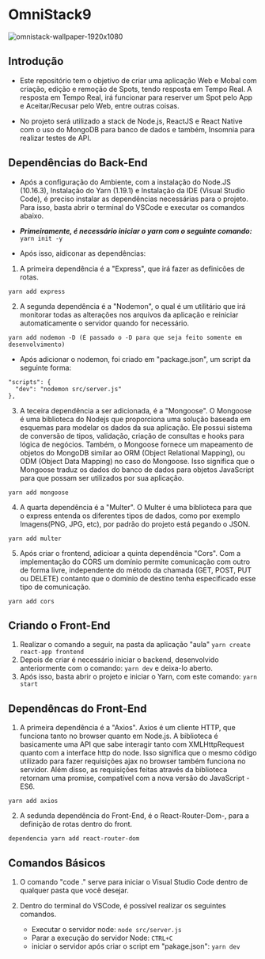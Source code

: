 
# OmniStack9

![omnistack-wallpaper-1920x1080](https://user-images.githubusercontent.com/51726945/66476873-06ec6000-ea6d-11e9-90a6-383a05e51300.png)


  ## Introdução
  
  - Este repositório tem o objetivo de criar uma aplicação Web e Mobal com criação, edição e remoção de Spots, tendo resposta em Tempo Real. A resposta em Tempo Real, irá funcionar para reserver um Spot pelo App e Aceitar/Recusar pelo Web, entre outras coisas. 
  
  - No projeto será utilizado a stack de Node.js, ReactJS e React Native com o uso do MongoDB para banco de dados e também, Insomnia para realizar testes de API.
  
  ## Dependências do Back-End
  
  - Após a configuração do Ambiente, com a instalação do Node.JS (10.16.3), Instalação do Yarn (1.19.1) e Instalação da IDE (Visual Studio Code), é preciso instalar as dependências necessárias para o projeto. Para isso, basta abrir o terminal do VSCode e executar os comandos abaixo.
  
  - **_Primeiramente, é necessário iniciar o yarn com o seguinte comando:_** ``` yarn init -y```
  
  - Após isso, aidiconar as dependências:
  
  1. A primeira dependência é a "Express", que irá fazer as definicões de rotas. 
  ```
  yarn add express  
  ```
  2. A segunda dependência é a "Nodemon", o qual é um utilitário que irá monitorar todas as alterações nos arquivos da aplicação e reiniciar automaticamente o servidor quando for necessário. 
  ```
  yarn add nodemon -D (É passado o -D para que seja feito somente em desenvolvimento)
  ```
  - Após adicionar o nodemon, foi criado em "package.json", um script da seguinte forma: 
  ```
  "scripts": {
    "dev": "nodemon src/server.js"
  },
  ```
  3. A teceira dependência a ser adicionada, é a "Mongoose". O Mongoose é uma biblioteca do Nodejs que proporciona uma solução baseada em esquemas para modelar os dados da sua aplicação. Ele possui sistema de conversão de tipos, validação, criação de consultas e hooks para lógica de negócios. Também, o Mongoose fornece um mapeamento de objetos do MongoDB similar ao ORM (Object Relational Mapping), ou ODM (Object Data Mapping) no caso do Mongoose. Isso significa que o Mongoose traduz os dados do banco de dados para objetos JavaScript para que possam ser utilizados por sua aplicação.
  ```
  yarn add mongoose
  ```
  4. A quarta dependência é a "Multer". O Multer é uma biblioteca para que o express entenda os diferentes tipos de dados, como por exemplo Imagens(PNG, JPG, etc), por padrão do projeto está pegando o JSON.
  ```
  yarn add multer
  ```
  5. Após criar o frontend, adicioar a quinta dependência "Cors". Com a implementação do CORS um domínio permite comunicação com outro de forma livre, independente do método da chamada (GET, POST, PUT ou DELETE) contanto que o domínio de destino tenha especificado esse tipo de comunicação.
  ```
  yarn add cors
  ```
  
  ## Criando o Front-End
  
  1. Realizar o comando a seguir, na pasta da aplicação "aula" ```yarn create react-app frontend```
  2. Depois de criar é necessário iniciar o backend, desenvolvido anteriormente com o comando: ```yarn dev``` e deixa-lo    aberto.
  3. Após isso, basta abrir o projeto e iniciar o Yarn, com este comando: ```yarn start```
  
  ## Dependêncas do Front-End
  
  1. A primeira dependência é a "Axios". Axios é um cliente HTTP, que funciona tanto no browser quanto em Node.js. A biblioteca é basicamente uma API que sabe interagir tanto com XMLHttpRequest quanto com a interface http do node. Isso significa que o mesmo código utilizado para fazer requisições ajax no browser também funciona no servidor. Além disso, as requisições feitas através da biblioteca retornam uma promise, compatível com a nova versão do JavaScript - ES6.
  ```
  yarn add axios
  ```
  2. A sedunda dependência do Front-End, é o React-Router-Dom-, para a definição de rotas dentro do front.
  ```
  dependencia yarn add react-router-dom
  ```
  
  ## Comandos Básicos
  
  1. O comando "code ." serve para iniciar o Visual Studio Code dentro de qualquer pasta que você desejar.
  
  2. Dentro do terminal do VSCode, é possível realizar os seguintes comandos.  
     - Executar o servidor node: ```node src/server.js```
     - Parar a execução do servidor Node: ```CTRL+C```
     - iniciar o servidor após criar o script em "pakage.json": ```yarn dev```
  
  
  
